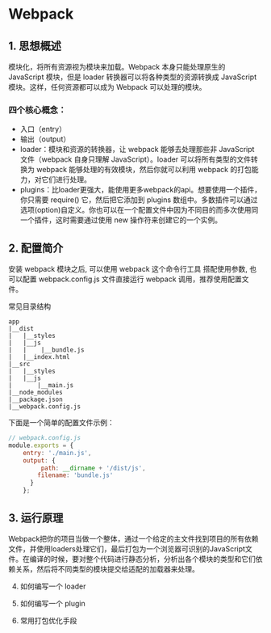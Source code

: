# Webpack

## 1. 思想概述
模块化，将所有资源视为模块来加载。Webpack 本身只能处理原生的 JavaScript 模块，但是 loader 转换器可以将各种类型的资源转换成 JavaScript 模块。这样，任何资源都可以成为 Webpack 可以处理的模块。
### 四个核心概念：
* 入口（entry）
* 输出（output）
* loader：模块和资源的转换器，让 webpack 能够去处理那些非 JavaScript 文件（webpack 自身只理解 JavaScript）。loader 可以将所有类型的文件转换为 webpack 能够处理的有效模块，然后你就可以利用 webpack 的打包能力，对它们进行处理。
* plugins：比loader更强大，能使用更多webpack的api。想要使用一个插件，你只需要 require() 它，然后把它添加到 plugins 数组中。多数插件可以通过选项(option)自定义。你也可以在一个配置文件中因为不同目的而多次使用同一个插件，这时需要通过使用 new 操作符来创建它的一个实例。



## 2. 配置简介
安装 webpack 模块之后, 可以使用 webpack 这个命令行工具
搭配使用参数, 也可以配置 webpack.config.js 文件直接运行 webpack 调用，推荐使用配置文件。

常见目录结构

    app
    |__dist
    |   |__styles
    |   |__js
    |   |    |__bundle.js
    |   |__index.html
    |__src
    |   |__styles
    |   |__js
    |       |__main.js
    |__node_modules
    |__package.json
    |__webpack.config.js
    
下面是一个简单的配置文件示例：

```js
// webpack.config.js
module.exports = {
    entry: './main.js',
    output: {
      	 path: __dirname + '/dist/js',
        filename: 'bundle.js'       
      }
    };
```
## 3. 运行原理
Webpack把你的项目当做一个整体，通过一个给定的主文件找到项目的所有依赖文件，并使用loaders处理它们，最后打包为一个浏览器可识别的JavaScript文件。在编译的时候，要对整个代码进行静态分析，分析出各个模块的类型和它们依赖关系，然后将不同类型的模块提交给适配的加载器来处理。

4. 如何编写一个 loader

5. 如何编写一个 plugin

6. 常用打包优化手段
